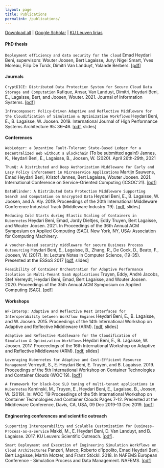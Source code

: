 ```yaml
---
layout: page
title: Publications
permalink: /publications/
---
```



<i class="fa fa-bookmark"></i> [Download all][papers] \| [Google Scholar][gscholar] \| [KU Leuven lirias][kulpubs]   


#### PhD thesis
`Deployment efficiency and data security for the cloud` Emad Heydari Beni, supervisors: Wouter Joosen, Bert Lagaisse, Jury: Nigel Smart, Yves Moreau, Filip De Turck, Dimitri Van Landuyt, Yolande Berbers. [[pdf][phd]]


#### Journals

`CryptDICE: Distributed Data Protection System for Secure Cloud Data Storage and Computation`
Rafique, Ansar, Van Landuyt, Dimitri, Heydari Beni, E., Lagaisse, Bert, and Joosen, Wouter. 2021. Journal of Information Systems. [[pdf][cryptdice]]

`Infracomposer: Policy-Driven Adaptive and Reflective Middleware for the Cloudification of Simulation & Optimization Workflows`
Heydari Beni, E., B. Lagaisse, W. Joosen. 2019. International Journal of High Performance Systems Architecture 95: 36–46. [[pdf][infra], slides]



#### Conferences


`WebLedger: a Byzantine Fault-Tolerant State-Based Ledger for a Decentralized Web without a Blockchain`
(To be submitted again!) Jannes, K., Heydari Beni, E., Lagaisse, B., Joosen, W. (2020). April 26th-29th, 2021


`ThunQ: A Distributed and Deep Authorization Middleware for Early and Lazy Policy Enforcement in Microservice Applications`
Martijn Sauwens, Emad Heydari Beni, Kristof Jannes, Bert Lagaisse, Wouter Joosen. 2021. International Conference on Service-Oriented Computing (ICSOC'21). [[pdf][icsocthunq]]

`DataBlinder: A Distributed Data Protection Middleware Supporting Search and Computation on Encrypted Data`
Heydari Beni, E., B. Lagaisse, W. Joosen, and A. Aly. 2019. Proceedings of the 20th International Middleware Conference Industrial Track (Middleware Industry ’19). [[pdf][datablinder], slides]

`Reducing Cold Starts during Elastic Scaling of Containers in Kubernetes`
Heydari Beni, Emad, Jordy Dieltjes, Eddy Truyen, Bert Lagaisse, and Wouter Joosen. 2021. In Proceedings of the 36th Annual ACM Symposium on Applied Computing (SAC). New York, NY, USA: Association for Computing Machinery.

`A voucher-based security middleware for secure Business Process Outsourcing`
Heydari Beni, E., Lagaisse, B., Zhang, R., De Cock, D., Beato, F., Joosen, W. (2017). In: Lecture Notes in Computer Science, (19-35). Presented at the ESSoS 2017 [[pdf][voucher], slides]

`Feasibility of Container Orchestration for Adaptive Performance Isolation in Multi-Tenant SaaS Applications`
Truyen, Eddy, André Jacobs, Stef Verreydt, Heydari Beni, Emad, Bert Lagaisse, and Wouter Joosen. 2020. Proceedings of the 35th Annual ACM Symposium on Applied Computing (SAC). [[pdf][feasibility]]



#### Workshops

`WF-Interop: Adaptive and Reflective Rest Interfaces for Interoperability between Workflow Engines`
Heydari Beni, E., B. Lagaisse, and W. Joosen. 2015. Proceedings of the 14th International Workshop on Adaptive and Reflective Middleware (ARM). [[pdf][wfinterop], slides]

`Adaptive and Reflective Middleware for the Cloudification of Simulation & Optimization Workflows`
Heydari Beni, E., B. Lagaisse, W. Joosen. 2017. Proceedings of the 16th International Workshop on Adaptive and Reflective Middleware (ARM). [[pdf][armsim], slides]


`Leveraging Kubernetes for Adaptive and Cost-Efficient Resource Management`
Verreydt, S., E. Heydari Beni, E. Truyen, and B. Lagaisse. 2019. Proceedings of the 5th International Workshop on Container Technologies and Container Clouds (WOC’19). [[pdf][stef]]

`A framework for black-box SLO tuning of multi-tenant applications in Kubernetes`
Kaminski, M., Truyen, E., Heydari Beni, E., Lagaisse, B., Joosen, W. (2019). In: WOC '19 Proceedings of the 5th International Workshop on Container Technologies and Container Clouds Pages 7-12. Presented at the Middleware Conference, Davis, CA, USA, 09 Dec 2019-13 Dec 2019. [[pdf][matt]]


#### Engineering conferences and scientific outreach

`Supporting Interoperability and Scalable Customization for Business-Process-as-a-Service`
Makki, M., E. Heydari Beni, D. Van Landuyt, and B. Lagaisse. 2017. KU Leuven: Scientific Outreach. [[pdf][majidoutreach]].

`Smart Deployment and Execution of Engineering Simulation Workflows on Cloud Architectures`
Panzeri, Marco, Roberto d’Ippolito, Emad Heydari Beni, Bert Lagaisse, Martin Motzer, and Franz Stöckl. 2018. In NAFEMS European Conference - Simulation Process and Data Management. NAFEMS. [[pdf][nafems]]

[papers]: https://github.com/emad7105/papers
[gscholar]: https://scholar.google.com/citations?hl=nl&user=2qzHvVUAAAAJ
[kulpubs]: https://distrinet.cs.kuleuven.be/research/publications/EmadHeydariBeni
[majidoutreach]: https://lirias.kuleuven.be/retrieve/502396
[cryptdice]: ../papers/2020.InformationSystems.CryptDICE-Distributed.data.protection.system.for.secure.cloud.data.storage.and.computation.pdf
[infra]: ../papers/2019.JSA.InfraComposer-Policy-driven-Adaptive-and-Reflective-Middleware-for-the-Cloudification-of-Simulation-and-Optimization-Workflows.pdf
[datablinder]:../papers/2019.Middleware.DataBlinder-a-distrubuted-data-protection-middleware-supporting-search-and-computation-on-encrypted-data.pdf
[voucher]: ../papers/2017.ESSoS.A-voucher-based-security-middleware-for-secure-Business-Process-Outsourcing.pdf
[feasibility]:../papers/2020.SAC.CloudComputingTrack.Feasibility-of-container-orchestration-for-adaptive-performance-isolation-in-multi-tenant-SaaS-applications.pdf
[wfinterop]: ../papers/2015.ARM.WF-Interop.Adaptive-and-Reflective-REST-Interfaces-for-Interoperability-between-Workflow-Engines.pdf
[armsim]: ../papers/2017.ARM.Adaptive-and-Reflective-Middleware-for-the-Cloudification-of-Simulation-and-Optimization-Workflows.pdf
[stef]: ../papers/WoC-stef.pdf
[nafems]: ../papers/2018.NAFESM.Smart.deployment.and.execution.of.engineering.simulation.workflows.on.cloud.architectures.pdf
[matt]: ../papers/2019.WOC.A-framework-for-black-box-SLO-tuning-of-multi-tenant-applications-in-Kubernetes.pdf
[icsocthunq]: ../papers/2021.ThunQ-A.Distributed.and.Deep.Authorization.Middleware.for.Early.and.Lazy.Policy.Enforcement.in.Microservice.Applications.pdf
[phd]: ../papers/2021.Emad-thesis.pdf
